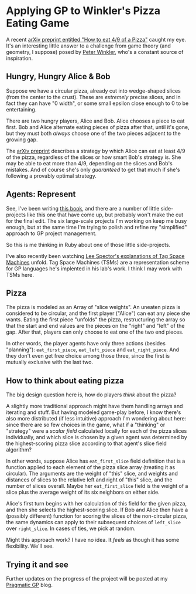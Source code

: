# Applying GP to Winkler's Pizza Eating Game

A recent [arXiv preprint entitled "How to eat 4/9 of a Pizza"](http://arxiv.org/abs/0812.2870) caught my eye. It's an interesting little answer to a challenge from game theory (and geometry, I suppose) posed by [Peter Winkler](http://www.math.dartmouth.edu/~pw/), who's a constant source of inspiration.

## Hungry, Hungry Alice & Bob

Suppose we have a circular pizza, already cut into wedge-shaped slices (from the center to the crust). These are *extremely* precise slices, and in fact they can have "0 width", or some small epsilon close enough to 0 to be entertaining.

There are two hungry players, Alice and Bob. Alice chooses a piece to eat first. Bob and Alice alternate eating pieces of pizza after that, until it's gone, but they must both *always* choose one of the two pieces adjacent to the growing gap.

The [arXiv preprint](http://arxiv.org/abs/0812.2870) describes a strategy by which Alice can eat at least 4/9 of the pizza, regardless of the slices or how smart Bob's strategy is. She may be able to eat more than 4/9, depending on the slices and Bob's mistakes. And of course she's only *guaranteed* to get that much if she's following a provably optimal strategy.

## Agents: Represent

See, I've been writing [this book](https://leanpub.com/pragmaticGP), and there are a number of little side-projects like this one that have come up, but probably won't make the cut for the final edit. The six large-scale projects I'm working on keep me busy enough, but at the same time I'm trying to polish and refine my "simplified" approach to GP project management.

So this is me thinking in Ruby about one of those little side-projects.

I've also recently been watching [Lee Spector's explanations of Tag Space Machines](https://hampedia.org/wiki/File:Tsm.pdf) unfold. Tag Space Machines (TSMs) are a representation scheme for GP languages he's implented in his lab's work. I think I may work with TSMs here.

## Pizza

The pizza is modeled as an Array of "slice weights". An uneaten pizza is considered to be circular, and the first player ("Alice") can eat any piece she wants. Eating the first piece "unfolds" the pizza, restructuring the array so that the start and end values are the pieces on the "right" and "left" of the gap. After that, players can only choose to eat one of the two end pieces.

In other words, the player agents have only three actions (besides "planning"): `eat_first_piece`, `eat_left_piece` and `eat_right_piece`. And they don't even get free choice among those three, since the first is mutually exclusive with the last two.

## How to think about eating pizza

The big design question here is, how do players *think* about the pizza? 

A slightly more traditional approach might have them handling arrays and iterating and stuff. But having modeled game-play before, I know there's also more distributed (if less intuitive) approach I'm wondering about here: since there are so few choices in the game, what if a "thinking" or "strategy" were a *scalar field* calculated locally for each of the pizza slices individually, and which slice is chosen by a given agent was determined by the highest-scoring pizza slice according to that agent's slice field algorithm?

In other words, suppose Alice has `eat_first_slice` field definition that is a function applied to each element of the pizza slice array (treating it as circular). The arguments are the weight of "this" slice, and weights and distances of slices to the relative left and right of "this" slice, and the number of slices overall. Maybe her `eat_first_slice` field is the weight of a slice plus the average weight of its six neighbors on either side.

Alice's first turn begins with her calculation of this field for the given pizza, and then she selects the highest-scoring slice. If Bob and Alice then have a (possibly different) function for scoring the slices of the non-circular pizza, the same dynamics can apply to their subsequent choices of `left_slice` over `right_slice`. In cases of ties, we pick at random.

Might this approach work? I have no idea. It *feels* as though it has some flexibility. We'll see.

## Trying it and see

Further updates on the progress of the project will be posted at my [Pragmatic GP](http://www.vagueinnovation.com/pragmatic_gp/) blog.